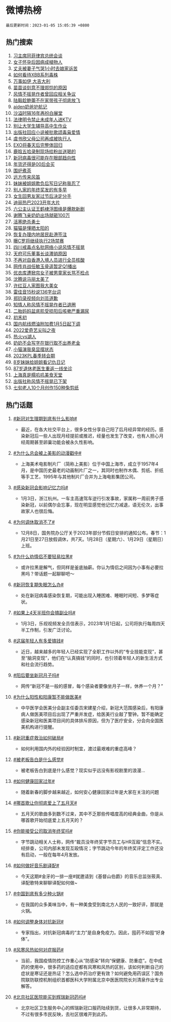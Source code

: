 # 微博热榜

`最后更新时间：2023-01-05 15:05:39 +0800`

## 热门搜索

1. [习主席同菲律宾总统会谈](https://m.weibo.cn/search?containerid=100103type%3D1%26t%3D10%26q%3D%23%E4%B9%A0%E4%B8%BB%E5%B8%AD%E5%90%8C%E8%8F%B2%E5%BE%8B%E5%AE%BE%E6%80%BB%E7%BB%9F%E4%BC%9A%E8%B0%88%23&stream_entry_id=51&isnewpage=1&extparam=seat%3D1%26dgr%3D0%26c_type%3D51%26filter_type%3Drealtimehot%26pos%3D0%26cate%3D10103%26display_time%3D1672902338%26pre_seqid%3D167290233886208572257&luicode=10000011&lfid=106003type%253D25%2526t%253D3%2526disable_hot%253D1%2526filter_type%253Drealtimehot)
1. [女子怀孕后因病成植物人](https://m.weibo.cn/search?containerid=100103type%3D1%26t%3D10%26q%3D%23%E5%A5%B3%E5%AD%90%E6%80%80%E5%AD%95%E5%90%8E%E5%9B%A0%E7%97%85%E6%88%90%E6%A4%8D%E7%89%A9%E4%BA%BA%23&stream_entry_id=31&isnewpage=1&extparam=seat%3D1%26q%3D%2523%25E5%25A5%25B3%25E5%25AD%2590%25E6%2580%2580%25E5%25AD%2595%25E5%2590%258E%25E5%259B%25A0%25E7%2597%2585%25E6%2588%2590%25E6%25A4%258D%25E7%2589%25A9%25E4%25BA%25BA%2523%26lcate%3D5001%26stream_entry_id%3D31%26filter_type%3Drealtimehot%26pos%3D0%26realpos%3D1%26flag%3D2%26dgr%3D0%26c_type%3D31%26band_rank%3D1%26cate%3D5001%26display_time%3D1672902338%26pre_seqid%3D167290233886208572257&luicode=10000011&lfid=106003type%253D25%2526t%253D3%2526disable_hot%253D1%2526filter_type%253Drealtimehot)
1. [丈夫被妻子气哭1小时去娘家诉苦](https://m.weibo.cn/search?containerid=100103type%3D1%26t%3D10%26q%3D%23%E4%B8%88%E5%A4%AB%E8%A2%AB%E5%A6%BB%E5%AD%90%E6%B0%94%E5%93%AD1%E5%B0%8F%E6%97%B6%E5%8E%BB%E5%A8%98%E5%AE%B6%E8%AF%89%E8%8B%A6%23&stream_entry_id=31&isnewpage=1&extparam=seat%3D1%26q%3D%2523%25E4%25B8%2588%25E5%25A4%25AB%25E8%25A2%25AB%25E5%25A6%25BB%25E5%25AD%2590%25E6%25B0%2594%25E5%2593%25AD1%25E5%25B0%258F%25E6%2597%25B6%25E5%258E%25BB%25E5%25A8%2598%25E5%25AE%25B6%25E8%25AF%2589%25E8%258B%25A6%2523%26lcate%3D5001%26stream_entry_id%3D31%26filter_type%3Drealtimehot%26pos%3D1%26realpos%3D2%26flag%3D1%26dgr%3D0%26c_type%3D31%26band_rank%3D2%26cate%3D5001%26display_time%3D1672902338%26pre_seqid%3D167290233886208572257&luicode=10000011&lfid=106003type%253D25%2526t%253D3%2526disable_hot%253D1%2526filter_type%253Drealtimehot)
1. [如何看待XBB系列毒株](https://m.weibo.cn/search?containerid=100103type%3D1%26t%3D10%26q%3D%23%E5%A6%82%E4%BD%95%E7%9C%8B%E5%BE%85XBB%E7%B3%BB%E5%88%97%E6%AF%92%E6%A0%AA%23&stream_entry_id=31&isnewpage=1&extparam=seat%3D1%26q%3D%2523%25E5%25A6%2582%25E4%25BD%2595%25E7%259C%258B%25E5%25BE%2585XBB%25E7%25B3%25BB%25E5%2588%2597%25E6%25AF%2592%25E6%25A0%25AA%2523%26lcate%3D5001%26stream_entry_id%3D31%26filter_type%3Drealtimehot%26pos%3D2%26realpos%3D3%26flag%3D0%26dgr%3D0%26c_type%3D31%26band_rank%3D3%26cate%3D5001%26display_time%3D1672902338%26pre_seqid%3D167290233886208572257&luicode=10000011&lfid=106003type%253D25%2526t%253D3%2526disable_hot%253D1%2526filter_type%253Drealtimehot)
1. [万事如伊 大吉大利](https://m.weibo.cn/search?containerid=100103type%3D1%26t%3D10%26q%3D%23%E4%B8%87%E4%BA%8B%E5%A6%82%E4%BC%8A+%E5%A4%A7%E5%90%89%E5%A4%A7%E5%88%A9%23&stream_entry_id=31&isnewpage=1&extparam=seat%3D1%26q%3D%2523%25E4%25B8%2587%25E4%25BA%258B%25E5%25A6%2582%25E4%25BC%258A%2520%25E5%25A4%25A7%25E5%2590%2589%25E5%25A4%25A7%25E5%2588%25A9%2523%26lcate%3D5001%26stream_entry_id%3D31%26filter_type%3Drealtimehot%26pos%3D3%26adid%3D177309%26topic_ad%3D1%26dgr%3D0%26c_type%3D31%26band_rank%3D4%26cate%3D5001%26display_time%3D1672902338%26pre_seqid%3D167290233886208572257&luicode=10000011&lfid=106003type%253D25%2526t%253D3%2526disable_hot%253D1%2526filter_type%253Drealtimehot)
1. [苗苗谈刻意不理郑恺的原因](https://m.weibo.cn/search?containerid=100103type%3D1%26t%3D10%26q%3D%23%E8%8B%97%E8%8B%97%E8%B0%88%E5%88%BB%E6%84%8F%E4%B8%8D%E7%90%86%E9%83%91%E6%81%BA%E7%9A%84%E5%8E%9F%E5%9B%A0%23&stream_entry_id=31&isnewpage=1&extparam=seat%3D1%26q%3D%2523%25E8%258B%2597%25E8%258B%2597%25E8%25B0%2588%25E5%2588%25BB%25E6%2584%258F%25E4%25B8%258D%25E7%2590%2586%25E9%2583%2591%25E6%2581%25BA%25E7%259A%2584%25E5%258E%259F%25E5%259B%25A0%2523%26lcate%3D5001%26stream_entry_id%3D31%26filter_type%3Drealtimehot%26pos%3D4%26realpos%3D4%26flag%3D1%26dgr%3D0%26c_type%3D31%26band_rank%3D4%26cate%3D5001%26display_time%3D1672902338%26pre_seqid%3D167290233886208572257&luicode=10000011&lfid=106003type%253D25%2526t%253D3%2526disable_hot%253D1%2526filter_type%253Drealtimehot)
1. [风情不摇晃作者曾回应相关争议](https://m.weibo.cn/search?containerid=100103type%3D1%26t%3D10%26q%3D%23%E9%A3%8E%E6%83%85%E4%B8%8D%E6%91%87%E6%99%83%E4%BD%9C%E8%80%85%E6%9B%BE%E5%9B%9E%E5%BA%94%E7%9B%B8%E5%85%B3%E4%BA%89%E8%AE%AE%23&stream_entry_id=31&isnewpage=1&extparam=seat%3D1%26q%3D%2523%25E9%25A3%258E%25E6%2583%2585%25E4%25B8%258D%25E6%2591%2587%25E6%2599%2583%25E4%25BD%259C%25E8%2580%2585%25E6%259B%25BE%25E5%259B%259E%25E5%25BA%2594%25E7%259B%25B8%25E5%2585%25B3%25E4%25BA%2589%25E8%25AE%25AE%2523%26lcate%3D5001%26stream_entry_id%3D31%26filter_type%3Drealtimehot%26pos%3D5%26realpos%3D5%26flag%3D1%26dgr%3D0%26c_type%3D31%26band_rank%3D5%26cate%3D5001%26display_time%3D1672902338%26pre_seqid%3D167290233886208572257&luicode=10000011&lfid=106003type%253D25%2526t%253D3%2526disable_hot%253D1%2526filter_type%253Drealtimehot)
1. [陆毅趁鲍蕾不在家带孩子彻底放飞](https://m.weibo.cn/search?containerid=100103type%3D1%26t%3D10%26q%3D%23%E9%99%86%E6%AF%85%E8%B6%81%E9%B2%8D%E8%95%BE%E4%B8%8D%E5%9C%A8%E5%AE%B6%E5%B8%A6%E5%AD%A9%E5%AD%90%E5%BD%BB%E5%BA%95%E6%94%BE%E9%A3%9E%23&stream_entry_id=31&isnewpage=1&extparam=seat%3D1%26q%3D%2523%25E9%2599%2586%25E6%25AF%2585%25E8%25B6%2581%25E9%25B2%258D%25E8%2595%25BE%25E4%25B8%258D%25E5%259C%25A8%25E5%25AE%25B6%25E5%25B8%25A6%25E5%25AD%25A9%25E5%25AD%2590%25E5%25BD%25BB%25E5%25BA%2595%25E6%2594%25BE%25E9%25A3%259E%2523%26lcate%3D5001%26stream_entry_id%3D31%26filter_type%3Drealtimehot%26pos%3D6%26realpos%3D6%26flag%3D1%26dgr%3D0%26c_type%3D31%26band_rank%3D6%26cate%3D5001%26display_time%3D1672902338%26pre_seqid%3D167290233886208572257&luicode=10000011&lfid=106003type%253D25%2526t%253D3%2526disable_hot%253D1%2526filter_type%253Drealtimehot)
1. [aiden奶爸护航记](https://m.weibo.cn/search?containerid=100103type%3D1%26t%3D10%26q%3D%23aiden%E5%A5%B6%E7%88%B8%E6%8A%A4%E8%88%AA%E8%AE%B0%23&stream_entry_id=31&isnewpage=1&extparam=seat%3D1%26q%3D%2523aiden%25E5%25A5%25B6%25E7%2588%25B8%25E6%258A%25A4%25E8%2588%25AA%25E8%25AE%25B0%2523%26lcate%3D5001%26stream_entry_id%3D31%26filter_type%3Drealtimehot%26pos%3D7%26adid%3D177280%26dgr%3D0%26c_type%3D31%26band_rank%3D7%26cate%3D5001%26display_time%3D1672902338%26pre_seqid%3D167290233886208572257&luicode=10000011&lfid=106003type%253D25%2526t%253D3%2526disable_hot%253D1%2526filter_type%253Drealtimehot)
1. [沙溢时隔16年再扮白展堂](https://m.weibo.cn/search?containerid=100103type%3D1%26t%3D10%26q%3D%23%E6%B2%99%E6%BA%A2%E6%97%B6%E9%9A%9416%E5%B9%B4%E5%86%8D%E6%89%AE%E7%99%BD%E5%B1%95%E5%A0%82%23&stream_entry_id=31&isnewpage=1&extparam=seat%3D1%26q%3D%2523%25E6%25B2%2599%25E6%25BA%25A2%25E6%2597%25B6%25E9%259A%259416%25E5%25B9%25B4%25E5%2586%258D%25E6%2589%25AE%25E7%2599%25BD%25E5%25B1%2595%25E5%25A0%2582%2523%26lcate%3D5001%26stream_entry_id%3D31%26filter_type%3Drealtimehot%26pos%3D8%26realpos%3D7%26flag%3D0%26dgr%3D0%26c_type%3D31%26band_rank%3D7%26cate%3D5001%26display_time%3D1672902338%26pre_seqid%3D167290233886208572257&luicode=10000011&lfid=106003type%253D25%2526t%253D3%2526disable_hot%253D1%2526filter_type%253Drealtimehot)
1. [法律明令禁止未成年人进KTV](https://m.weibo.cn/search?containerid=100103type%3D1%26t%3D10%26q%3D%23%E6%B3%95%E5%BE%8B%E6%98%8E%E4%BB%A4%E7%A6%81%E6%AD%A2%E6%9C%AA%E6%88%90%E5%B9%B4%E4%BA%BA%E8%BF%9BKTV%23&stream_entry_id=31&isnewpage=1&extparam=seat%3D1%26q%3D%2523%25E6%25B3%2595%25E5%25BE%258B%25E6%2598%258E%25E4%25BB%25A4%25E7%25A6%2581%25E6%25AD%25A2%25E6%259C%25AA%25E6%2588%2590%25E5%25B9%25B4%25E4%25BA%25BA%25E8%25BF%259BKTV%2523%26lcate%3D5001%26stream_entry_id%3D31%26filter_type%3Drealtimehot%26pos%3D9%26realpos%3D8%26flag%3D0%26dgr%3D0%26c_type%3D31%26band_rank%3D8%26cate%3D5001%26display_time%3D1672902338%26pre_seqid%3D167290233886208572257&luicode=10000011&lfid=106003type%253D25%2526t%253D3%2526disable_hot%253D1%2526filter_type%253Drealtimehot)
1. [别让大学生辅导高中生作业](https://m.weibo.cn/search?containerid=100103type%3D1%26t%3D10%26q%3D%23%E5%88%AB%E8%AE%A9%E5%A4%A7%E5%AD%A6%E7%94%9F%E8%BE%85%E5%AF%BC%E9%AB%98%E4%B8%AD%E7%94%9F%E4%BD%9C%E4%B8%9A%23&stream_entry_id=31&isnewpage=1&extparam=seat%3D1%26q%3D%2523%25E5%2588%25AB%25E8%25AE%25A9%25E5%25A4%25A7%25E5%25AD%25A6%25E7%2594%259F%25E8%25BE%2585%25E5%25AF%25BC%25E9%25AB%2598%25E4%25B8%25AD%25E7%2594%259F%25E4%25BD%259C%25E4%25B8%259A%2523%26lcate%3D5001%26stream_entry_id%3D31%26filter_type%3Drealtimehot%26pos%3D10%26realpos%3D9%26flag%3D0%26dgr%3D0%26c_type%3D31%26band_rank%3D9%26cate%3D5001%26display_time%3D1672902338%26pre_seqid%3D167290233886208572257&luicode=10000011&lfid=106003type%253D25%2526t%253D3%2526disable_hot%253D1%2526filter_type%253Drealtimehot)
1. [出版社回应小说被批歌颂毒枭爱情](https://m.weibo.cn/search?containerid=100103type%3D1%26t%3D10%26q%3D%23%E5%87%BA%E7%89%88%E7%A4%BE%E5%9B%9E%E5%BA%94%E5%B0%8F%E8%AF%B4%E8%A2%AB%E6%89%B9%E6%AD%8C%E9%A2%82%E6%AF%92%E6%9E%AD%E7%88%B1%E6%83%85%23&stream_entry_id=31&isnewpage=1&extparam=seat%3D1%26q%3D%2523%25E5%2587%25BA%25E7%2589%2588%25E7%25A4%25BE%25E5%259B%259E%25E5%25BA%2594%25E5%25B0%258F%25E8%25AF%25B4%25E8%25A2%25AB%25E6%2589%25B9%25E6%25AD%258C%25E9%25A2%2582%25E6%25AF%2592%25E6%259E%25AD%25E7%2588%25B1%25E6%2583%2585%2523%26lcate%3D5001%26stream_entry_id%3D31%26filter_type%3Drealtimehot%26pos%3D11%26realpos%3D10%26flag%3D0%26dgr%3D0%26c_type%3D31%26band_rank%3D10%26cate%3D5001%26display_time%3D1672902338%26pre_seqid%3D167290233886208572257&luicode=10000011&lfid=106003type%253D25%2526t%253D3%2526disable_hot%253D1%2526filter_type%253Drealtimehot)
1. [虞书欣父母公司再成被执行人](https://m.weibo.cn/search?containerid=100103type%3D1%26t%3D10%26q%3D%23%E8%99%9E%E4%B9%A6%E6%AC%A3%E7%88%B6%E6%AF%8D%E5%85%AC%E5%8F%B8%E5%86%8D%E6%88%90%E8%A2%AB%E6%89%A7%E8%A1%8C%E4%BA%BA%23&stream_entry_id=31&isnewpage=1&extparam=seat%3D1%26q%3D%2523%25E8%2599%259E%25E4%25B9%25A6%25E6%25AC%25A3%25E7%2588%25B6%25E6%25AF%258D%25E5%2585%25AC%25E5%258F%25B8%25E5%2586%258D%25E6%2588%2590%25E8%25A2%25AB%25E6%2589%25A7%25E8%25A1%258C%25E4%25BA%25BA%2523%26lcate%3D5001%26stream_entry_id%3D31%26filter_type%3Drealtimehot%26pos%3D12%26realpos%3D11%26flag%3D2%26dgr%3D0%26c_type%3D31%26band_rank%3D11%26cate%3D5001%26display_time%3D1672902338%26pre_seqid%3D167290233886208572257&luicode=10000011&lfid=106003type%253D25%2526t%253D3%2526disable_hot%253D1%2526filter_type%253Drealtimehot)
1. [EXO将春天后完整体回归](https://m.weibo.cn/search?containerid=100103type%3D1%26t%3D10%26q%3D%23EXO%E5%B0%86%E6%98%A5%E5%A4%A9%E5%90%8E%E5%AE%8C%E6%95%B4%E4%BD%93%E5%9B%9E%E5%BD%92%23&stream_entry_id=31&isnewpage=1&extparam=seat%3D1%26q%3D%2523EXO%25E5%25B0%2586%25E6%2598%25A5%25E5%25A4%25A9%25E5%2590%258E%25E5%25AE%258C%25E6%2595%25B4%25E4%25BD%2593%25E5%259B%259E%25E5%25BD%2592%2523%26lcate%3D5001%26stream_entry_id%3D31%26filter_type%3Drealtimehot%26pos%3D13%26realpos%3D12%26flag%3D1%26dgr%3D0%26c_type%3D31%26band_rank%3D12%26cate%3D5001%26display_time%3D1672902338%26pre_seqid%3D167290233886208572257&luicode=10000011&lfid=106003type%253D25%2526t%253D3%2526disable_hot%253D1%2526filter_type%253Drealtimehot)
1. [鹿晗五哈录制现场给粉丝送喝的](https://m.weibo.cn/search?containerid=100103type%3D1%26t%3D10%26q%3D%23%E9%B9%BF%E6%99%97%E4%BA%94%E5%93%88%E5%BD%95%E5%88%B6%E7%8E%B0%E5%9C%BA%E7%BB%99%E7%B2%89%E4%B8%9D%E9%80%81%E5%96%9D%E7%9A%84%23&stream_entry_id=31&isnewpage=1&extparam=seat%3D1%26q%3D%2523%25E9%25B9%25BF%25E6%2599%2597%25E4%25BA%2594%25E5%2593%2588%25E5%25BD%2595%25E5%2588%25B6%25E7%258E%25B0%25E5%259C%25BA%25E7%25BB%2599%25E7%25B2%2589%25E4%25B8%259D%25E9%2580%2581%25E5%2596%259D%25E7%259A%2584%2523%26lcate%3D5001%26stream_entry_id%3D31%26filter_type%3Drealtimehot%26pos%3D14%26realpos%3D13%26flag%3D1%26dgr%3D0%26c_type%3D31%26band_rank%3D13%26cate%3D5001%26display_time%3D1672902338%26pre_seqid%3D167290233886208572257&luicode=10000011&lfid=106003type%253D25%2526t%253D3%2526disable_hot%253D1%2526filter_type%253Drealtimehot)
1. [新冠病毒很可能存在眼部趋向性](https://m.weibo.cn/search?containerid=100103type%3D1%26t%3D10%26q%3D%23%E6%96%B0%E5%86%A0%E7%97%85%E6%AF%92%E5%BE%88%E5%8F%AF%E8%83%BD%E5%AD%98%E5%9C%A8%E7%9C%BC%E9%83%A8%E8%B6%8B%E5%90%91%E6%80%A7%23&stream_entry_id=31&isnewpage=1&extparam=seat%3D1%26q%3D%2523%25E6%2596%25B0%25E5%2586%25A0%25E7%2597%2585%25E6%25AF%2592%25E5%25BE%2588%25E5%258F%25AF%25E8%2583%25BD%25E5%25AD%2598%25E5%259C%25A8%25E7%259C%25BC%25E9%2583%25A8%25E8%25B6%258B%25E5%2590%2591%25E6%2580%25A7%2523%26lcate%3D5001%26stream_entry_id%3D31%26filter_type%3Drealtimehot%26pos%3D15%26realpos%3D14%26flag%3D2%26dgr%3D0%26c_type%3D31%26band_rank%3D14%26cate%3D5001%26display_time%3D1672902338%26pre_seqid%3D167290233886208572257&luicode=10000011&lfid=106003type%253D25%2526t%253D3%2526disable_hot%253D1%2526filter_type%253Drealtimehot)
1. [年货还得是00后会买](https://m.weibo.cn/search?containerid=100103type%3D1%26t%3D10%26q%3D%23%E5%B9%B4%E8%B4%A7%E8%BF%98%E5%BE%97%E6%98%AF00%E5%90%8E%E4%BC%9A%E4%B9%B0%23&stream_entry_id=31&isnewpage=1&extparam=seat%3D1%26q%3D%2523%25E5%25B9%25B4%25E8%25B4%25A7%25E8%25BF%2598%25E5%25BE%2597%25E6%2598%25AF00%25E5%2590%258E%25E4%25BC%259A%25E4%25B9%25B0%2523%26lcate%3D5001%26stream_entry_id%3D31%26filter_type%3Drealtimehot%26pos%3D16%26realpos%3D15%26flag%3D1%26dgr%3D0%26c_type%3D31%26band_rank%3D15%26cate%3D5001%26display_time%3D1672902338%26pre_seqid%3D167290233886208572257&luicode=10000011&lfid=106003type%253D25%2526t%253D3%2526disable_hot%253D1%2526filter_type%253Drealtimehot)
1. [围炉煮茶](https://m.weibo.cn/search?containerid=100103type%3D1%26t%3D10%26q%3D%E5%9B%B4%E7%82%89%E7%85%AE%E8%8C%B6&stream_entry_id=31&isnewpage=1&extparam=seat%3D1%26q%3D%25E5%259B%25B4%25E7%2582%2589%25E7%2585%25AE%25E8%258C%25B6%26lcate%3D5001%26stream_entry_id%3D31%26filter_type%3Drealtimehot%26pos%3D17%26realpos%3D16%26flag%3D0%26dgr%3D0%26c_type%3D31%26band_rank%3D16%26cate%3D5001%26display_time%3D1672902338%26pre_seqid%3D167290233886208572257&luicode=10000011&lfid=106003type%253D25%2526t%253D3%2526disable_hot%253D1%2526filter_type%253Drealtimehot)
1. [远方传来风笛](https://m.weibo.cn/search?containerid=100103type%3D1%26t%3D10%26q%3D%E8%BF%9C%E6%96%B9%E4%BC%A0%E6%9D%A5%E9%A3%8E%E7%AC%9B&stream_entry_id=31&isnewpage=1&extparam=seat%3D1%26q%3D%25E8%25BF%259C%25E6%2596%25B9%25E4%25BC%25A0%25E6%259D%25A5%25E9%25A3%258E%25E7%25AC%259B%26lcate%3D5001%26stream_entry_id%3D31%26filter_type%3Drealtimehot%26pos%3D18%26realpos%3D17%26flag%3D0%26dgr%3D0%26c_type%3D31%26band_rank%3D17%26cate%3D5001%26display_time%3D1672902338%26pre_seqid%3D167290233886208572257&luicode=10000011&lfid=106003type%253D25%2526t%253D3%2526disable_hot%253D1%2526filter_type%253Drealtimehot)
1. [妹妹被姐姐欺负后写日记称我忍了](https://m.weibo.cn/search?containerid=100103type%3D1%26t%3D10%26q%3D%23%E5%A6%B9%E5%A6%B9%E8%A2%AB%E5%A7%90%E5%A7%90%E6%AC%BA%E8%B4%9F%E5%90%8E%E5%86%99%E6%97%A5%E8%AE%B0%E7%A7%B0%E6%88%91%E5%BF%8D%E4%BA%86%23&stream_entry_id=31&isnewpage=1&extparam=seat%3D1%26q%3D%2523%25E5%25A6%25B9%25E5%25A6%25B9%25E8%25A2%25AB%25E5%25A7%2590%25E5%25A7%2590%25E6%25AC%25BA%25E8%25B4%259F%25E5%2590%258E%25E5%2586%2599%25E6%2597%25A5%25E8%25AE%25B0%25E7%25A7%25B0%25E6%2588%2591%25E5%25BF%258D%25E4%25BA%2586%2523%26lcate%3D5001%26stream_entry_id%3D31%26filter_type%3Drealtimehot%26pos%3D19%26realpos%3D18%26flag%3D1%26dgr%3D0%26c_type%3D31%26band_rank%3D18%26cate%3D5001%26display_time%3D1672902338%26pre_seqid%3D167290233886208572257&luicode=10000011&lfid=106003type%253D25%2526t%253D3%2526disable_hot%253D1%2526filter_type%253Drealtimehot)
1. [别人家的年终奖发的有多早](https://m.weibo.cn/search?containerid=100103type%3D1%26t%3D10%26q%3D%23%E5%88%AB%E4%BA%BA%E5%AE%B6%E7%9A%84%E5%B9%B4%E7%BB%88%E5%A5%96%E5%8F%91%E7%9A%84%E6%9C%89%E5%A4%9A%E6%97%A9%23&stream_entry_id=31&isnewpage=1&extparam=seat%3D1%26q%3D%2523%25E5%2588%25AB%25E4%25BA%25BA%25E5%25AE%25B6%25E7%259A%2584%25E5%25B9%25B4%25E7%25BB%2588%25E5%25A5%2596%25E5%258F%2591%25E7%259A%2584%25E6%259C%2589%25E5%25A4%259A%25E6%2597%25A9%2523%26lcate%3D5001%26stream_entry_id%3D31%26filter_type%3Drealtimehot%26pos%3D20%26realpos%3D19%26flag%3D1%26dgr%3D0%26c_type%3D31%26band_rank%3D19%26cate%3D5001%26display_time%3D1672902338%26pre_seqid%3D167290233886208572257&luicode=10000011&lfid=106003type%253D25%2526t%253D3%2526disable_hot%253D1%2526filter_type%253Drealtimehot)
1. [女生回男友家过节后决定分手](https://m.weibo.cn/search?containerid=100103type%3D1%26t%3D10%26q%3D%23%E5%A5%B3%E7%94%9F%E5%9B%9E%E7%94%B7%E5%8F%8B%E5%AE%B6%E8%BF%87%E8%8A%82%E5%90%8E%E5%86%B3%E5%AE%9A%E5%88%86%E6%89%8B%23&stream_entry_id=31&isnewpage=1&extparam=seat%3D1%26q%3D%2523%25E5%25A5%25B3%25E7%2594%259F%25E5%259B%259E%25E7%2594%25B7%25E5%258F%258B%25E5%25AE%25B6%25E8%25BF%2587%25E8%258A%2582%25E5%2590%258E%25E5%2586%25B3%25E5%25AE%259A%25E5%2588%2586%25E6%2589%258B%2523%26lcate%3D5001%26stream_entry_id%3D31%26filter_type%3Drealtimehot%26pos%3D21%26realpos%3D20%26flag%3D0%26dgr%3D0%26c_type%3D31%26band_rank%3D20%26cate%3D5001%26display_time%3D1672902338%26pre_seqid%3D167290233886208572257&luicode=10000011&lfid=106003type%253D25%2526t%253D3%2526disable_hot%253D1%2526filter_type%253Drealtimehot)
1. [迪丽热巴2023开年大片](https://m.weibo.cn/search?containerid=100103type%3D1%26t%3D10%26q%3D%23%E8%BF%AA%E4%B8%BD%E7%83%AD%E5%B7%B42023%E5%BC%80%E5%B9%B4%E5%A4%A7%E7%89%87%23&stream_entry_id=31&isnewpage=1&extparam=seat%3D1%26q%3D%2523%25E8%25BF%25AA%25E4%25B8%25BD%25E7%2583%25AD%25E5%25B7%25B42023%25E5%25BC%2580%25E5%25B9%25B4%25E5%25A4%25A7%25E7%2589%2587%2523%26lcate%3D5001%26stream_entry_id%3D31%26filter_type%3Drealtimehot%26pos%3D22%26realpos%3D21%26flag%3D1%26dgr%3D0%26c_type%3D31%26band_rank%3D21%26cate%3D5001%26display_time%3D1672902338%26pre_seqid%3D167290233886208572257&luicode=10000011&lfid=106003type%253D25%2526t%253D3%2526disable_hot%253D1%2526filter_type%253Drealtimehot)
1. [六公主认证王鹤棣浮图缘是爆款新剧](https://m.weibo.cn/search?containerid=100103type%3D1%26t%3D10%26q%3D%23%E5%85%AD%E5%85%AC%E4%B8%BB%E8%AE%A4%E8%AF%81%E7%8E%8B%E9%B9%A4%E6%A3%A3%E6%B5%AE%E5%9B%BE%E7%BC%98%E6%98%AF%E7%88%86%E6%AC%BE%E6%96%B0%E5%89%A7%23&stream_entry_id=31&isnewpage=1&extparam=seat%3D1%26q%3D%2523%25E5%2585%25AD%25E5%2585%25AC%25E4%25B8%25BB%25E8%25AE%25A4%25E8%25AF%2581%25E7%258E%258B%25E9%25B9%25A4%25E6%25A3%25A3%25E6%25B5%25AE%25E5%259B%25BE%25E7%25BC%2598%25E6%2598%25AF%25E7%2588%2586%25E6%25AC%25BE%25E6%2596%25B0%25E5%2589%25A7%2523%26lcate%3D5001%26stream_entry_id%3D31%26filter_type%3Drealtimehot%26pos%3D23%26realpos%3D22%26flag%3D0%26dgr%3D0%26c_type%3D31%26band_rank%3D22%26cate%3D5001%26display_time%3D1672902338%26pre_seqid%3D167290233886208572257&luicode=10000011&lfid=106003type%253D25%2526t%253D3%2526disable_hot%253D1%2526filter_type%253Drealtimehot)
1. [谢腾飞亲奶奶出场就砸100万](https://m.weibo.cn/search?containerid=100103type%3D1%26t%3D10%26q%3D%23%E8%B0%A2%E8%85%BE%E9%A3%9E%E4%BA%B2%E5%A5%B6%E5%A5%B6%E5%87%BA%E5%9C%BA%E5%B0%B1%E7%A0%B8100%E4%B8%87%23&stream_entry_id=31&isnewpage=1&extparam=seat%3D1%26q%3D%2523%25E8%25B0%25A2%25E8%2585%25BE%25E9%25A3%259E%25E4%25BA%25B2%25E5%25A5%25B6%25E5%25A5%25B6%25E5%2587%25BA%25E5%259C%25BA%25E5%25B0%25B1%25E7%25A0%25B8100%25E4%25B8%2587%2523%26lcate%3D5001%26stream_entry_id%3D31%26filter_type%3Drealtimehot%26pos%3D24%26realpos%3D23%26flag%3D0%26dgr%3D0%26c_type%3D31%26band_rank%3D23%26cate%3D5001%26display_time%3D1672902338%26pre_seqid%3D167290233886208572257&luicode=10000011&lfid=106003type%253D25%2526t%253D3%2526disable_hot%253D1%2526filter_type%253Drealtimehot)
1. [活塞绝杀勇士](https://m.weibo.cn/search?containerid=100103type%3D1%26t%3D10%26q%3D%23%E6%B4%BB%E5%A1%9E%E7%BB%9D%E6%9D%80%E5%8B%87%E5%A3%AB%23&stream_entry_id=31&isnewpage=1&extparam=seat%3D1%26q%3D%2523%25E6%25B4%25BB%25E5%25A1%259E%25E7%25BB%259D%25E6%259D%2580%25E5%258B%2587%25E5%25A3%25AB%2523%26lcate%3D5001%26stream_entry_id%3D31%26filter_type%3Drealtimehot%26pos%3D25%26realpos%3D24%26flag%3D1%26dgr%3D0%26c_type%3D31%26band_rank%3D24%26cate%3D5001%26display_time%3D1672902338%26pre_seqid%3D167290233886208572257&luicode=10000011&lfid=106003type%253D25%2526t%253D3%2526disable_hot%253D1%2526filter_type%253Drealtimehot)
1. [猫猫是懂晒太阳的](https://m.weibo.cn/search?containerid=100103type%3D1%26t%3D10%26q%3D%23%E7%8C%AB%E7%8C%AB%E6%98%AF%E6%87%82%E6%99%92%E5%A4%AA%E9%98%B3%E7%9A%84%23&stream_entry_id=31&isnewpage=1&extparam=seat%3D1%26q%3D%2523%25E7%258C%25AB%25E7%258C%25AB%25E6%2598%25AF%25E6%2587%2582%25E6%2599%2592%25E5%25A4%25AA%25E9%2598%25B3%25E7%259A%2584%2523%26lcate%3D5001%26stream_entry_id%3D31%26filter_type%3Drealtimehot%26pos%3D26%26realpos%3D25%26flag%3D0%26dgr%3D0%26c_type%3D31%26band_rank%3D25%26cate%3D5001%26display_time%3D1672902338%26pre_seqid%3D167290233886208572257&luicode=10000011&lfid=106003type%253D25%2526t%253D3%2526disable_hot%253D1%2526filter_type%253Drealtimehot)
1. [恢复办理内地居民赴港签注](https://m.weibo.cn/search?containerid=100103type%3D1%26t%3D10%26q%3D%23%E6%81%A2%E5%A4%8D%E5%8A%9E%E7%90%86%E5%86%85%E5%9C%B0%E5%B1%85%E6%B0%91%E8%B5%B4%E6%B8%AF%E7%AD%BE%E6%B3%A8%23&stream_entry_id=31&isnewpage=1&extparam=seat%3D1%26q%3D%2523%25E6%2581%25A2%25E5%25A4%258D%25E5%258A%259E%25E7%2590%2586%25E5%2586%2585%25E5%259C%25B0%25E5%25B1%2585%25E6%25B0%2591%25E8%25B5%25B4%25E6%25B8%25AF%25E7%25AD%25BE%25E6%25B3%25A8%2523%26lcate%3D5001%26stream_entry_id%3D31%26filter_type%3Drealtimehot%26pos%3D27%26realpos%3D26%26flag%3D1%26dgr%3D0%26c_type%3D31%26band_rank%3D26%26cate%3D5001%26display_time%3D1672902338%26pre_seqid%3D167290233886208572257&luicode=10000011&lfid=106003type%253D25%2526t%253D3%2526disable_hot%253D1%2526filter_type%253Drealtimehot)
1. [曝C罗将继续执行2场禁赛](https://m.weibo.cn/search?containerid=100103type%3D1%26t%3D10%26q%3D%23%E6%9B%9DC%E7%BD%97%E5%B0%86%E7%BB%A7%E7%BB%AD%E6%89%A7%E8%A1%8C2%E5%9C%BA%E7%A6%81%E8%B5%9B%23&stream_entry_id=31&isnewpage=1&extparam=seat%3D1%26q%3D%2523%25E6%259B%259DC%25E7%25BD%2597%25E5%25B0%2586%25E7%25BB%25A7%25E7%25BB%25AD%25E6%2589%25A7%25E8%25A1%258C2%25E5%259C%25BA%25E7%25A6%2581%25E8%25B5%259B%2523%26lcate%3D5001%26stream_entry_id%3D31%26filter_type%3Drealtimehot%26pos%3D28%26realpos%3D27%26flag%3D0%26dgr%3D0%26c_type%3D31%26band_rank%3D27%26cate%3D5001%26display_time%3D1672902338%26pre_seqid%3D167290233886208572257&luicode=10000011&lfid=106003type%253D25%2526t%253D3%2526disable_hot%253D1%2526filter_type%253Drealtimehot)
1. [四川戒毒点名批网络小说风情不摇晃](https://m.weibo.cn/search?containerid=100103type%3D1%26t%3D10%26q%3D%23%E5%9B%9B%E5%B7%9D%E6%88%92%E6%AF%92%E7%82%B9%E5%90%8D%E6%89%B9%E7%BD%91%E7%BB%9C%E5%B0%8F%E8%AF%B4%E9%A3%8E%E6%83%85%E4%B8%8D%E6%91%87%E6%99%83%23&stream_entry_id=31&isnewpage=1&extparam=seat%3D1%26q%3D%2523%25E5%259B%259B%25E5%25B7%259D%25E6%2588%2592%25E6%25AF%2592%25E7%2582%25B9%25E5%2590%258D%25E6%2589%25B9%25E7%25BD%2591%25E7%25BB%259C%25E5%25B0%258F%25E8%25AF%25B4%25E9%25A3%258E%25E6%2583%2585%25E4%25B8%258D%25E6%2591%2587%25E6%2599%2583%2523%26lcate%3D5001%26stream_entry_id%3D31%26filter_type%3Drealtimehot%26pos%3D29%26realpos%3D28%26flag%3D0%26dgr%3D0%26c_type%3D31%26band_rank%3D28%26cate%3D5001%26display_time%3D1672902338%26pre_seqid%3D167290233886208572257&luicode=10000011&lfid=106003type%253D25%2526t%253D3%2526disable_hot%253D1%2526filter_type%253Drealtimehot)
1. [天府可乐董事长谈滞销原因](https://m.weibo.cn/search?containerid=100103type%3D1%26t%3D10%26q%3D%23%E5%A4%A9%E5%BA%9C%E5%8F%AF%E4%B9%90%E8%91%A3%E4%BA%8B%E9%95%BF%E8%B0%88%E6%BB%9E%E9%94%80%E5%8E%9F%E5%9B%A0%23&stream_entry_id=31&isnewpage=1&extparam=seat%3D1%26q%3D%2523%25E5%25A4%25A9%25E5%25BA%259C%25E5%258F%25AF%25E4%25B9%2590%25E8%2591%25A3%25E4%25BA%258B%25E9%2595%25BF%25E8%25B0%2588%25E6%25BB%259E%25E9%2594%2580%25E5%258E%259F%25E5%259B%25A0%2523%26lcate%3D5001%26stream_entry_id%3D31%26filter_type%3Drealtimehot%26pos%3D30%26realpos%3D29%26flag%3D0%26dgr%3D0%26c_type%3D31%26band_rank%3D29%26cate%3D5001%26display_time%3D1672902338%26pre_seqid%3D167290233886208572257&luicode=10000011&lfid=106003type%253D25%2526t%253D3%2526disable_hot%253D1%2526filter_type%253Drealtimehot)
1. [不再对自香港入境人员进行全员核酸](https://m.weibo.cn/search?containerid=100103type%3D1%26t%3D10%26q%3D%23%E4%B8%8D%E5%86%8D%E5%AF%B9%E8%87%AA%E9%A6%99%E6%B8%AF%E5%85%A5%E5%A2%83%E4%BA%BA%E5%91%98%E8%BF%9B%E8%A1%8C%E5%85%A8%E5%91%98%E6%A0%B8%E9%85%B8%23&stream_entry_id=31&isnewpage=1&extparam=seat%3D1%26q%3D%2523%25E4%25B8%258D%25E5%2586%258D%25E5%25AF%25B9%25E8%2587%25AA%25E9%25A6%2599%25E6%25B8%25AF%25E5%2585%25A5%25E5%25A2%2583%25E4%25BA%25BA%25E5%2591%2598%25E8%25BF%259B%25E8%25A1%258C%25E5%2585%25A8%25E5%2591%2598%25E6%25A0%25B8%25E9%2585%25B8%2523%26lcate%3D5001%26stream_entry_id%3D31%26filter_type%3Drealtimehot%26pos%3D31%26realpos%3D30%26flag%3D0%26dgr%3D0%26c_type%3D31%26band_rank%3D30%26cate%3D5001%26display_time%3D1672902338%26pre_seqid%3D167290233886208572257&luicode=10000011&lfid=106003type%253D25%2526t%253D3%2526disable_hot%253D1%2526filter_type%253Drealtimehot)
1. [网传肖战任敏玉骨遥暂定Q1播出](https://m.weibo.cn/search?containerid=100103type%3D1%26t%3D10%26q%3D%23%E7%BD%91%E4%BC%A0%E8%82%96%E6%88%98%E4%BB%BB%E6%95%8F%E7%8E%89%E9%AA%A8%E9%81%A5%E6%9A%82%E5%AE%9AQ1%E6%92%AD%E5%87%BA%23&stream_entry_id=31&isnewpage=1&extparam=seat%3D1%26q%3D%2523%25E7%25BD%2591%25E4%25BC%25A0%25E8%2582%2596%25E6%2588%2598%25E4%25BB%25BB%25E6%2595%258F%25E7%258E%2589%25E9%25AA%25A8%25E9%2581%25A5%25E6%259A%2582%25E5%25AE%259AQ1%25E6%2592%25AD%25E5%2587%25BA%2523%26lcate%3D5001%26stream_entry_id%3D31%26filter_type%3Drealtimehot%26pos%3D32%26realpos%3D31%26flag%3D0%26dgr%3D0%26c_type%3D31%26band_rank%3D31%26cate%3D5001%26display_time%3D1672902338%26pre_seqid%3D167290233886208572257&luicode=10000011&lfid=106003type%253D25%2526t%253D3%2526disable_hot%253D1%2526filter_type%253Drealtimehot)
1. [优衣库遭掀帘女子被男童家长骂不检点](https://m.weibo.cn/search?containerid=100103type%3D1%26t%3D10%26q%3D%23%E4%BC%98%E8%A1%A3%E5%BA%93%E9%81%AD%E6%8E%80%E5%B8%98%E5%A5%B3%E5%AD%90%E8%A2%AB%E7%94%B7%E7%AB%A5%E5%AE%B6%E9%95%BF%E9%AA%82%E4%B8%8D%E6%A3%80%E7%82%B9%23&stream_entry_id=31&isnewpage=1&extparam=seat%3D1%26q%3D%2523%25E4%25BC%2598%25E8%25A1%25A3%25E5%25BA%2593%25E9%2581%25AD%25E6%258E%2580%25E5%25B8%2598%25E5%25A5%25B3%25E5%25AD%2590%25E8%25A2%25AB%25E7%2594%25B7%25E7%25AB%25A5%25E5%25AE%25B6%25E9%2595%25BF%25E9%25AA%2582%25E4%25B8%258D%25E6%25A3%2580%25E7%2582%25B9%2523%26lcate%3D5001%26stream_entry_id%3D31%26filter_type%3Drealtimehot%26pos%3D33%26realpos%3D32%26flag%3D0%26dgr%3D0%26c_type%3D31%26band_rank%3D32%26cate%3D5001%26display_time%3D1672902338%26pre_seqid%3D167290233886208572257&luicode=10000011&lfid=106003type%253D25%2526t%253D3%2526disable_hot%253D1%2526filter_type%253Drealtimehot)
1. [沈腾说马丽太美了](https://m.weibo.cn/search?containerid=100103type%3D1%26t%3D10%26q%3D%23%E6%B2%88%E8%85%BE%E8%AF%B4%E9%A9%AC%E4%B8%BD%E5%A4%AA%E7%BE%8E%E4%BA%86%23&stream_entry_id=31&isnewpage=1&extparam=seat%3D1%26q%3D%2523%25E6%25B2%2588%25E8%2585%25BE%25E8%25AF%25B4%25E9%25A9%25AC%25E4%25B8%25BD%25E5%25A4%25AA%25E7%25BE%258E%25E4%25BA%2586%2523%26lcate%3D5001%26stream_entry_id%3D31%26filter_type%3Drealtimehot%26pos%3D34%26realpos%3D33%26flag%3D0%26dgr%3D0%26c_type%3D31%26band_rank%3D33%26cate%3D5001%26display_time%3D1672902338%26pre_seqid%3D167290233886208572257&luicode=10000011&lfid=106003type%253D25%2526t%253D3%2526disable_hot%253D1%2526filter_type%253Drealtimehot)
1. [许红豆人家图我大美女](https://m.weibo.cn/search?containerid=100103type%3D1%26t%3D10%26q%3D%23%E8%AE%B8%E7%BA%A2%E8%B1%86%E4%BA%BA%E5%AE%B6%E5%9B%BE%E6%88%91%E5%A4%A7%E7%BE%8E%E5%A5%B3%23&stream_entry_id=31&isnewpage=1&extparam=seat%3D1%26q%3D%2523%25E8%25AE%25B8%25E7%25BA%25A2%25E8%25B1%2586%25E4%25BA%25BA%25E5%25AE%25B6%25E5%259B%25BE%25E6%2588%2591%25E5%25A4%25A7%25E7%25BE%258E%25E5%25A5%25B3%2523%26lcate%3D5001%26stream_entry_id%3D31%26filter_type%3Drealtimehot%26pos%3D35%26realpos%3D34%26flag%3D1%26dgr%3D0%26c_type%3D31%26band_rank%3D34%26cate%3D5001%26display_time%3D1672902338%26pre_seqid%3D167290233886208572257&luicode=10000011&lfid=106003type%253D25%2526t%253D3%2526disable_hot%253D1%2526filter_type%253Drealtimehot)
1. [雷佳音15秒说136字台词](https://m.weibo.cn/search?containerid=100103type%3D1%26t%3D10%26q%3D%23%E9%9B%B7%E4%BD%B3%E9%9F%B315%E7%A7%92%E8%AF%B4136%E5%AD%97%E5%8F%B0%E8%AF%8D%23&stream_entry_id=31&isnewpage=1&extparam=seat%3D1%26q%3D%2523%25E9%259B%25B7%25E4%25BD%25B3%25E9%259F%25B315%25E7%25A7%2592%25E8%25AF%25B4136%25E5%25AD%2597%25E5%258F%25B0%25E8%25AF%258D%2523%26lcate%3D5001%26stream_entry_id%3D31%26filter_type%3Drealtimehot%26pos%3D36%26realpos%3D35%26flag%3D1%26dgr%3D0%26c_type%3D31%26band_rank%3D35%26cate%3D5001%26display_time%3D1672902338%26pre_seqid%3D167290233886208572257&luicode=10000011&lfid=106003type%253D25%2526t%253D3%2526disable_hot%253D1%2526filter_type%253Drealtimehot)
1. [郑钧录视频向刘芸道歉](https://m.weibo.cn/search?containerid=100103type%3D1%26t%3D10%26q%3D%23%E9%83%91%E9%92%A7%E5%BD%95%E8%A7%86%E9%A2%91%E5%90%91%E5%88%98%E8%8A%B8%E9%81%93%E6%AD%89%23&stream_entry_id=31&isnewpage=1&extparam=seat%3D1%26q%3D%2523%25E9%2583%2591%25E9%2592%25A7%25E5%25BD%2595%25E8%25A7%2586%25E9%25A2%2591%25E5%2590%2591%25E5%2588%2598%25E8%258A%25B8%25E9%2581%2593%25E6%25AD%2589%2523%26lcate%3D5001%26stream_entry_id%3D31%26filter_type%3Drealtimehot%26pos%3D37%26realpos%3D36%26flag%3D1%26dgr%3D0%26c_type%3D31%26band_rank%3D36%26cate%3D5001%26display_time%3D1672902338%26pre_seqid%3D167290233886208572257&luicode=10000011&lfid=106003type%253D25%2526t%253D3%2526disable_hot%253D1%2526filter_type%253Drealtimehot)
1. [知情人称风情不摇晃作者已退圈](https://m.weibo.cn/search?containerid=100103type%3D1%26t%3D10%26q%3D%23%E7%9F%A5%E6%83%85%E4%BA%BA%E7%A7%B0%E9%A3%8E%E6%83%85%E4%B8%8D%E6%91%87%E6%99%83%E4%BD%9C%E8%80%85%E5%B7%B2%E9%80%80%E5%9C%88%23&stream_entry_id=31&isnewpage=1&extparam=seat%3D1%26q%3D%2523%25E7%259F%25A5%25E6%2583%2585%25E4%25BA%25BA%25E7%25A7%25B0%25E9%25A3%258E%25E6%2583%2585%25E4%25B8%258D%25E6%2591%2587%25E6%2599%2583%25E4%25BD%259C%25E8%2580%2585%25E5%25B7%25B2%25E9%2580%2580%25E5%259C%2588%2523%26lcate%3D5001%26stream_entry_id%3D31%26filter_type%3Drealtimehot%26pos%3D38%26realpos%3D37%26flag%3D1%26dgr%3D0%26c_type%3D31%26band_rank%3D37%26cate%3D5001%26display_time%3D1672902338%26pre_seqid%3D167290233886208572257&luicode=10000011&lfid=106003type%253D25%2526t%253D3%2526disable_hot%253D1%2526filter_type%253Drealtimehot)
1. [二胎妈妈盆底肌受损阳后咳嗽严重漏尿](https://m.weibo.cn/search?containerid=100103type%3D1%26t%3D10%26q%3D%23%E4%BA%8C%E8%83%8E%E5%A6%88%E5%A6%88%E7%9B%86%E5%BA%95%E8%82%8C%E5%8F%97%E6%8D%9F%E9%98%B3%E5%90%8E%E5%92%B3%E5%97%BD%E4%B8%A5%E9%87%8D%E6%BC%8F%E5%B0%BF%23&stream_entry_id=31&isnewpage=1&extparam=seat%3D1%26q%3D%2523%25E4%25BA%258C%25E8%2583%258E%25E5%25A6%2588%25E5%25A6%2588%25E7%259B%2586%25E5%25BA%2595%25E8%2582%258C%25E5%258F%2597%25E6%258D%259F%25E9%2598%25B3%25E5%2590%258E%25E5%2592%25B3%25E5%2597%25BD%25E4%25B8%25A5%25E9%2587%258D%25E6%25BC%258F%25E5%25B0%25BF%2523%26lcate%3D5001%26stream_entry_id%3D31%26filter_type%3Drealtimehot%26pos%3D39%26realpos%3D38%26flag%3D0%26dgr%3D0%26c_type%3D31%26band_rank%3D38%26cate%3D5001%26display_time%3D1672902338%26pre_seqid%3D167290233886208572257&luicode=10000011&lfid=106003type%253D25%2526t%253D3%2526disable_hot%253D1%2526filter_type%253Drealtimehot)
1. [初禾初](https://m.weibo.cn/search?containerid=100103type%3D1%26t%3D10%26q%3D%23%E5%88%9D%E7%A6%BE%E5%88%9D%23&stream_entry_id=31&isnewpage=1&extparam=seat%3D1%26q%3D%2523%25E5%2588%259D%25E7%25A6%25BE%25E5%2588%259D%2523%26lcate%3D5001%26stream_entry_id%3D31%26filter_type%3Drealtimehot%26pos%3D40%26realpos%3D39%26flag%3D0%26dgr%3D0%26c_type%3D31%26band_rank%3D39%26cate%3D5001%26display_time%3D1672902338%26pre_seqid%3D167290233886208572257&luicode=10000011&lfid=106003type%253D25%2526t%253D3%2526disable_hot%253D1%2526filter_type%253Drealtimehot)
1. [国内航线燃油附加费1月5日起下调](https://m.weibo.cn/search?containerid=100103type%3D1%26t%3D10%26q%3D%23%E5%9B%BD%E5%86%85%E8%88%AA%E7%BA%BF%E7%87%83%E6%B2%B9%E9%99%84%E5%8A%A0%E8%B4%B91%E6%9C%885%E6%97%A5%E8%B5%B7%E4%B8%8B%E8%B0%83%23&stream_entry_id=31&isnewpage=1&extparam=seat%3D1%26q%3D%2523%25E5%259B%25BD%25E5%2586%2585%25E8%2588%25AA%25E7%25BA%25BF%25E7%2587%2583%25E6%25B2%25B9%25E9%2599%2584%25E5%258A%25A0%25E8%25B4%25B91%25E6%259C%25885%25E6%2597%25A5%25E8%25B5%25B7%25E4%25B8%258B%25E8%25B0%2583%2523%26lcate%3D5001%26stream_entry_id%3D31%26filter_type%3Drealtimehot%26pos%3D41%26realpos%3D40%26flag%3D1%26dgr%3D0%26c_type%3D31%26band_rank%3D40%26cate%3D5001%26display_time%3D1672902338%26pre_seqid%3D167290233886208572257&luicode=10000011&lfid=106003type%253D25%2526t%253D3%2526disable_hot%253D1%2526filter_type%253Drealtimehot)
1. [2022爱奇艺尖叫之夜](https://m.weibo.cn/search?containerid=100103type%3D1%26t%3D10%26q%3D%232022%E7%88%B1%E5%A5%87%E8%89%BA%E5%B0%96%E5%8F%AB%E4%B9%8B%E5%A4%9C%23&stream_entry_id=31&isnewpage=1&extparam=seat%3D1%26q%3D%25232022%25E7%2588%25B1%25E5%25A5%2587%25E8%2589%25BA%25E5%25B0%2596%25E5%258F%25AB%25E4%25B9%258B%25E5%25A4%259C%2523%26lcate%3D5001%26stream_entry_id%3D31%26filter_type%3Drealtimehot%26pos%3D42%26realpos%3D41%26flag%3D0%26dgr%3D0%26c_type%3D31%26band_rank%3D41%26cate%3D5001%26display_time%3D1672902338%26pre_seqid%3D167290233886208572257&luicode=10000011&lfid=106003type%253D25%2526t%253D3%2526disable_hot%253D1%2526filter_type%253Drealtimehot)
1. [热火vs湖人](https://m.weibo.cn/search?containerid=100103type%3D1%26t%3D10%26q%3D%23%E7%83%AD%E7%81%ABvs%E6%B9%96%E4%BA%BA%23&stream_entry_id=31&isnewpage=1&extparam=seat%3D1%26q%3D%2523%25E7%2583%25AD%25E7%2581%25ABvs%25E6%25B9%2596%25E4%25BA%25BA%2523%26lcate%3D5001%26stream_entry_id%3D31%26filter_type%3Drealtimehot%26pos%3D43%26realpos%3D42%26flag%3D1%26dgr%3D0%26c_type%3D31%26band_rank%3D42%26cate%3D5001%26display_time%3D1672902338%26pre_seqid%3D167290233886208572257&luicode=10000011&lfid=106003type%253D25%2526t%253D3%2526disable_hot%253D1%2526filter_type%253Drealtimehot)
1. [奶奶不会写字在银行取不出养老金](https://m.weibo.cn/search?containerid=100103type%3D1%26t%3D10%26q%3D%23%E5%A5%B6%E5%A5%B6%E4%B8%8D%E4%BC%9A%E5%86%99%E5%AD%97%E5%9C%A8%E9%93%B6%E8%A1%8C%E5%8F%96%E4%B8%8D%E5%87%BA%E5%85%BB%E8%80%81%E9%87%91%23&stream_entry_id=31&isnewpage=1&extparam=seat%3D1%26q%3D%2523%25E5%25A5%25B6%25E5%25A5%25B6%25E4%25B8%258D%25E4%25BC%259A%25E5%2586%2599%25E5%25AD%2597%25E5%259C%25A8%25E9%2593%25B6%25E8%25A1%258C%25E5%258F%2596%25E4%25B8%258D%25E5%2587%25BA%25E5%2585%25BB%25E8%2580%2581%25E9%2587%2591%2523%26lcate%3D5001%26stream_entry_id%3D31%26filter_type%3Drealtimehot%26pos%3D44%26realpos%3D43%26flag%3D0%26dgr%3D0%26c_type%3D31%26band_rank%3D43%26cate%3D5001%26display_time%3D1672902338%26pre_seqid%3D167290233886208572257&luicode=10000011&lfid=106003type%253D25%2526t%253D3%2526disable_hot%253D1%2526filter_type%253Drealtimehot)
1. [小猫演我臭显摆状态](https://m.weibo.cn/search?containerid=100103type%3D1%26t%3D10%26q%3D%23%E5%B0%8F%E7%8C%AB%E6%BC%94%E6%88%91%E8%87%AD%E6%98%BE%E6%91%86%E7%8A%B6%E6%80%81%23&stream_entry_id=31&isnewpage=1&extparam=seat%3D1%26q%3D%2523%25E5%25B0%258F%25E7%258C%25AB%25E6%25BC%2594%25E6%2588%2591%25E8%2587%25AD%25E6%2598%25BE%25E6%2591%2586%25E7%258A%25B6%25E6%2580%2581%2523%26lcate%3D5001%26stream_entry_id%3D31%26filter_type%3Drealtimehot%26pos%3D45%26realpos%3D44%26flag%3D0%26dgr%3D0%26c_type%3D31%26band_rank%3D44%26cate%3D5001%26display_time%3D1672902338%26pre_seqid%3D167290233886208572257&luicode=10000011&lfid=106003type%253D25%2526t%253D3%2526disable_hot%253D1%2526filter_type%253Drealtimehot)
1. [2023KPL春季转会期](https://m.weibo.cn/search?containerid=100103type%3D1%26t%3D10%26q%3D%232023KPL%E6%98%A5%E5%AD%A3%E8%BD%AC%E4%BC%9A%E6%9C%9F%23&stream_entry_id=31&isnewpage=1&extparam=seat%3D1%26q%3D%25232023KPL%25E6%2598%25A5%25E5%25AD%25A3%25E8%25BD%25AC%25E4%25BC%259A%25E6%259C%259F%2523%26lcate%3D5001%26stream_entry_id%3D31%26filter_type%3Drealtimehot%26pos%3D46%26realpos%3D45%26flag%3D0%26dgr%3D0%26c_type%3D31%26band_rank%3D45%26cate%3D5001%26display_time%3D1672902338%26pre_seqid%3D167290233886208572257&luicode=10000011&lfid=106003type%253D25%2526t%253D3%2526disable_hot%253D1%2526filter_type%253Drealtimehot)
1. [8岁妹妹给姐姐看记仇日记](https://m.weibo.cn/search?containerid=100103type%3D1%26t%3D10%26q%3D%238%E5%B2%81%E5%A6%B9%E5%A6%B9%E7%BB%99%E5%A7%90%E5%A7%90%E7%9C%8B%E8%AE%B0%E4%BB%87%E6%97%A5%E8%AE%B0%23&stream_entry_id=31&isnewpage=1&extparam=seat%3D1%26q%3D%25238%25E5%25B2%2581%25E5%25A6%25B9%25E5%25A6%25B9%25E7%25BB%2599%25E5%25A7%2590%25E5%25A7%2590%25E7%259C%258B%25E8%25AE%25B0%25E4%25BB%2587%25E6%2597%25A5%25E8%25AE%25B0%2523%26lcate%3D5001%26stream_entry_id%3D31%26filter_type%3Drealtimehot%26pos%3D47%26realpos%3D46%26flag%3D1%26dgr%3D0%26c_type%3D31%26band_rank%3D46%26cate%3D5001%26display_time%3D1672902338%26pre_seqid%3D167290233886208572257&luicode=10000011&lfid=106003type%253D25%2526t%253D3%2526disable_hot%253D1%2526filter_type%253Drealtimehot)
1. [87岁退休老医生重返一线坐诊](https://m.weibo.cn/search?containerid=100103type%3D1%26t%3D10%26q%3D%2387%E5%B2%81%E9%80%80%E4%BC%91%E8%80%81%E5%8C%BB%E7%94%9F%E9%87%8D%E8%BF%94%E4%B8%80%E7%BA%BF%E5%9D%90%E8%AF%8A%23&stream_entry_id=31&isnewpage=1&extparam=seat%3D1%26q%3D%252387%25E5%25B2%2581%25E9%2580%2580%25E4%25BC%2591%25E8%2580%2581%25E5%258C%25BB%25E7%2594%259F%25E9%2587%258D%25E8%25BF%2594%25E4%25B8%2580%25E7%25BA%25BF%25E5%259D%2590%25E8%25AF%258A%2523%26lcate%3D5001%26stream_entry_id%3D31%26filter_type%3Drealtimehot%26pos%3D48%26realpos%3D47%26flag%3D0%26dgr%3D0%26c_type%3D31%26band_rank%3D47%26cate%3D5001%26display_time%3D1672902338%26pre_seqid%3D167290233886208572257&luicode=10000011&lfid=106003type%253D25%2526t%253D3%2526disable_hot%253D1%2526filter_type%253Drealtimehot)
1. [上海真是糯叽叽美食天堂](https://m.weibo.cn/search?containerid=100103type%3D1%26t%3D10%26q%3D%23%E4%B8%8A%E6%B5%B7%E7%9C%9F%E6%98%AF%E7%B3%AF%E5%8F%BD%E5%8F%BD%E7%BE%8E%E9%A3%9F%E5%A4%A9%E5%A0%82%23&stream_entry_id=31&isnewpage=1&extparam=seat%3D1%26q%3D%2523%25E4%25B8%258A%25E6%25B5%25B7%25E7%259C%259F%25E6%2598%25AF%25E7%25B3%25AF%25E5%258F%25BD%25E5%258F%25BD%25E7%25BE%258E%25E9%25A3%259F%25E5%25A4%25A9%25E5%25A0%2582%2523%26lcate%3D5001%26stream_entry_id%3D31%26filter_type%3Drealtimehot%26pos%3D49%26realpos%3D48%26flag%3D0%26dgr%3D0%26c_type%3D31%26band_rank%3D48%26cate%3D5001%26display_time%3D1672902338%26pre_seqid%3D167290233886208572257&luicode=10000011&lfid=106003type%253D25%2526t%253D3%2526disable_hot%253D1%2526filter_type%253Drealtimehot)
1. [出版社称风情不摇晃已下架](https://m.weibo.cn/search?containerid=100103type%3D1%26t%3D10%26q%3D%23%E5%87%BA%E7%89%88%E7%A4%BE%E7%A7%B0%E9%A3%8E%E6%83%85%E4%B8%8D%E6%91%87%E6%99%83%E5%B7%B2%E4%B8%8B%E6%9E%B6%23&stream_entry_id=31&isnewpage=1&extparam=seat%3D1%26q%3D%2523%25E5%2587%25BA%25E7%2589%2588%25E7%25A4%25BE%25E7%25A7%25B0%25E9%25A3%258E%25E6%2583%2585%25E4%25B8%258D%25E6%2591%2587%25E6%2599%2583%25E5%25B7%25B2%25E4%25B8%258B%25E6%259E%25B6%2523%26lcate%3D5001%26stream_entry_id%3D31%26filter_type%3Drealtimehot%26pos%3D50%26realpos%3D49%26flag%3D1%26dgr%3D0%26c_type%3D31%26band_rank%3D49%26cate%3D5001%26display_time%3D1672902338%26pre_seqid%3D167290233886208572257&luicode=10000011&lfid=106003type%253D25%2526t%253D3%2526disable_hot%253D1%2526filter_type%253Drealtimehot)
1. [七旬老人10个月创作150种兔剪纸](https://m.weibo.cn/search?containerid=100103type%3D1%26t%3D10%26q%3D%23%E4%B8%83%E6%97%AC%E8%80%81%E4%BA%BA10%E4%B8%AA%E6%9C%88%E5%88%9B%E4%BD%9C150%E7%A7%8D%E5%85%94%E5%89%AA%E7%BA%B8%23&stream_entry_id=31&isnewpage=1&extparam=seat%3D1%26q%3D%2523%25E4%25B8%2583%25E6%2597%25AC%25E8%2580%2581%25E4%25BA%25BA10%25E4%25B8%25AA%25E6%259C%2588%25E5%2588%259B%25E4%25BD%259C150%25E7%25A7%258D%25E5%2585%2594%25E5%2589%25AA%25E7%25BA%25B8%2523%26lcate%3D5001%26stream_entry_id%3D31%26filter_type%3Drealtimehot%26pos%3D51%26realpos%3D50%26flag%3D1%26dgr%3D0%26c_type%3D31%26band_rank%3D50%26cate%3D5001%26display_time%3D1672902338%26pre_seqid%3D167290233886208572257&luicode=10000011&lfid=106003type%253D25%2526t%253D3%2526disable_hot%253D1%2526filter_type%253Drealtimehot)

## 热门话题

1. [#新冠对生理期到底有什么影响#](https://m.weibo.cn/search?containerid=231522type%3D1%26t%3D10%26q%3D%23%E6%96%B0%E5%86%A0%E5%AF%B9%E7%94%9F%E7%90%86%E6%9C%9F%E5%88%B0%E5%BA%95%E6%9C%89%E4%BB%80%E4%B9%88%E5%BD%B1%E5%93%8D%23&stream_entry_id=128&isnewpage=1&extparam=seat%3D1%26lcate%3D5004%26dgr%3D0%26c_type%3D128%26unitid%3D1672844285648%26pos%3D1-0-0%26cate%3D5004%26display_time%3D1672902339%26pre_seqid%3D1672902339772016497265&luicode=10000011&lfid=231648_-_4)
    - 最近，在各大社交平台上，很多女性分享自己阳了后月经异常的经历。感染新冠后一些人出现月经提前或推迟，经量也发生了改变，也有人担心月经周期甚至卵巢功能会被永久性影响。

1. [#为什么总会被上美影的动漫戳中#](https://m.weibo.cn/search?containerid=231522type%3D1%26t%3D10%26q%3D%23%E4%B8%BA%E4%BB%80%E4%B9%88%E6%80%BB%E4%BC%9A%E8%A2%AB%E4%B8%8A%E7%BE%8E%E5%BD%B1%E7%9A%84%E5%8A%A8%E6%BC%AB%E6%88%B3%E4%B8%AD%23&stream_entry_id=128&isnewpage=1&extparam=seat%3D1%26lcate%3D5004%26dgr%3D0%26c_type%3D128%26unitid%3D1672755462265%26pos%3D1-0-1%26cate%3D5004%26display_time%3D1672902339%26pre_seqid%3D1672902339772016497265&luicode=10000011&lfid=231648_-_4)
    - 上海美术电影制片厂（简称上美影）位于中国上海市，成立于1957年4月，是中国历史最老的动画制片厂之一，其同时也制作木偶、剪纸、折纸等手工艺，1995年与其他制片厂合并为上海电影集团公司。

1. [#感染新冠会影响记忆力吗#](https://m.weibo.cn/search?containerid=231522type%3D1%26t%3D10%26q%3D%23%E6%84%9F%E6%9F%93%E6%96%B0%E5%86%A0%E4%BC%9A%E5%BD%B1%E5%93%8D%E8%AE%B0%E5%BF%86%E5%8A%9B%E5%90%97%23&stream_entry_id=128&isnewpage=1&extparam=seat%3D1%26lcate%3D5004%26dgr%3D0%26c_type%3D128%26unitid%3D1672826564807%26pos%3D1-0-2%26cate%3D5004%26display_time%3D1672902339%26pre_seqid%3D1672902339772016497265&luicode=10000011&lfid=231648_-_4)
    - 1月3日，浙江杭州。一车主高速驾车逆行引发事故，家属称一周前男子感染新冠，以前偶尔会忘事，现在明显感觉他记忆力减退，语无伦次，出事故家人也很后悔。

1. [#为何调休取消不了#](https://m.weibo.cn/search?containerid=231522type%3D1%26t%3D10%26q%3D%23%E4%B8%BA%E4%BD%95%E8%B0%83%E4%BC%91%E5%8F%96%E6%B6%88%E4%B8%8D%E4%BA%86%23&stream_entry_id=128&isnewpage=1&extparam=seat%3D1%26lcate%3D5004%26dgr%3D0%26c_type%3D128%26unitid%3D1672793826117%26pos%3D1-0-3%26cate%3D5004%26display_time%3D1672902339%26pre_seqid%3D1672902339772016497265&luicode=10000011&lfid=231648_-_4)
    - 12月8日，国务院办公厅关于2023年部分节假日安排的通知公布。春节：1月21日至27日放假调休，共7天。1月28日（星期六）、1月29日（星期日）上班。

1. [#为什么劝情侣不要轻易拉黑#](https://m.weibo.cn/search?containerid=231522type%3D1%26t%3D10%26q%3D%23%E4%B8%BA%E4%BB%80%E4%B9%88%E5%8A%9D%E6%83%85%E4%BE%A3%E4%B8%8D%E8%A6%81%E8%BD%BB%E6%98%93%E6%8B%89%E9%BB%91%23&stream_entry_id=128&isnewpage=1&extparam=seat%3D1%26lcate%3D5004%26dgr%3D0%26c_type%3D128%26unitid%3D1672842498256%26pos%3D1-0-4%26cate%3D5004%26display_time%3D1672902339%26pre_seqid%3D1672902339772016497265&luicode=10000011&lfid=231648_-_4)
    - 或许拉黑是解气，但同样是釜底抽薪。你认为情侣之间因为小事有必要拉黑吗？带话题一起聊聊吧～

1. [#新冠恢复期失眠怎么办#](https://m.weibo.cn/search?containerid=231522type%3D1%26t%3D10%26q%3D%23%E6%96%B0%E5%86%A0%E6%81%A2%E5%A4%8D%E6%9C%9F%E5%A4%B1%E7%9C%A0%E6%80%8E%E4%B9%88%E5%8A%9E%23&stream_entry_id=128&isnewpage=1&extparam=seat%3D1%26lcate%3D5004%26dgr%3D0%26c_type%3D128%26unitid%3D1672798949390%26pos%3D1-0-5%26cate%3D5004%26display_time%3D1672902339%26pre_seqid%3D1672902339772016497265&luicode=10000011&lfid=231648_-_4)
    - 处在新冠病毒感染恢复期，可能出现入睡困难、睡眠时间短、多梦等症状。

1. [#如果上4天半班你会搞副业吗#](https://m.weibo.cn/search?containerid=231522type%3D1%26t%3D10%26q%3D%23%E5%A6%82%E6%9E%9C%E4%B8%8A4%E5%A4%A9%E5%8D%8A%E7%8F%AD%E4%BD%A0%E4%BC%9A%E6%90%9E%E5%89%AF%E4%B8%9A%E5%90%97%23&stream_entry_id=128&isnewpage=1&extparam=seat%3D1%26lcate%3D5004%26dgr%3D0%26c_type%3D128%26unitid%3D1672792620686%26pos%3D1-0-6%26cate%3D5004%26display_time%3D1672902339%26pre_seqid%3D1672902339772016497265&luicode=10000011&lfid=231648_-_4)
    - 1月3日，乐视视频发全员信表示，2023年1月1日起，公司将执行每周四天半工作制，引发广泛讨论。

1. [#这届年轻人有多爱搞钱#](https://m.weibo.cn/search?containerid=231522type%3D1%26t%3D10%26q%3D%23%E8%BF%99%E5%B1%8A%E5%B9%B4%E8%BD%BB%E4%BA%BA%E6%9C%89%E5%A4%9A%E7%88%B1%E6%90%9E%E9%92%B1%23&stream_entry_id=128&isnewpage=1&extparam=seat%3D1%26lcate%3D5004%26dgr%3D0%26c_type%3D128%26unitid%3D1672798634950%26pos%3D1-0-7%26cate%3D5004%26display_time%3D1672902339%26pre_seqid%3D1672902339772016497265&luicode=10000011&lfid=231648_-_4)
    - 近日，越来越多的年轻人已经实现了全职工作以外的“专业技能变现”，甚至“脑洞变现”，他们在“认真搞钱”的同时，也引领着年轻人的新生活方式和社会流行趋势。

1. [#阳后要坐新冠月子吗#](https://m.weibo.cn/search?containerid=231522type%3D1%26t%3D10%26q%3D%23%E9%98%B3%E5%90%8E%E8%A6%81%E5%9D%90%E6%96%B0%E5%86%A0%E6%9C%88%E5%AD%90%E5%90%97%23&stream_entry_id=128&isnewpage=1&extparam=seat%3D1%26lcate%3D5004%26dgr%3D0%26c_type%3D128%26unitid%3D1672809765352%26pos%3D1-0-8%26cate%3D5004%26display_time%3D1672902339%26pre_seqid%3D1672902339772016497265&luicode=10000011&lfid=231648_-_4)
    - 网传“新冠不是一般的感冒，每个感染者要像坐月子一样，休养一个月？”

1. [#为什么阳性和阳康暂不能做医美#](https://m.weibo.cn/search?containerid=231522type%3D1%26t%3D10%26q%3D%23%E4%B8%BA%E4%BB%80%E4%B9%88%E9%98%B3%E6%80%A7%E5%92%8C%E9%98%B3%E5%BA%B7%E6%9A%82%E4%B8%8D%E8%83%BD%E5%81%9A%E5%8C%BB%E7%BE%8E%23&stream_entry_id=128&isnewpage=1&extparam=seat%3D1%26lcate%3D5004%26dgr%3D0%26c_type%3D128%26unitid%3D1672812169372%26pos%3D1-0-9%26cate%3D5004%26display_time%3D1672902339%26pre_seqid%3D1672902339772016497265&luicode=10000011&lfid=231648_-_4)
    - 中华医学会医美分会副主任委员宋建星介绍，新冠大范围感染后，有阳康病人做医美项目后出现了严重并发症，给医美行业敲了警钟。暂不能确定感染新冠和医美项目间的具体排斥原因，但为了医疗安全，分会向全国医美机构进行提醒。

1. [#新冠重症救治如何破局#](https://m.weibo.cn/search?containerid=231522type%3D1%26t%3D10%26q%3D%23%E6%96%B0%E5%86%A0%E9%87%8D%E7%97%87%E6%95%91%E6%B2%BB%E5%A6%82%E4%BD%95%E7%A0%B4%E5%B1%80%23&stream_entry_id=128&isnewpage=1&extparam=seat%3D1%26lcate%3D5004%26dgr%3D0%26c_type%3D128%26unitid%3D1672873920358%26pos%3D1-0-10%26cate%3D5004%26display_time%3D1672902339%26pre_seqid%3D1672902339772016497265&luicode=10000011&lfid=231648_-_4)
    - 如何利用国内外的经验因时制宜，渡过最艰难的重症高峰？

1. [#被老板告白是什么感觉#](https://m.weibo.cn/search?containerid=231522type%3D1%26t%3D10%26q%3D%23%E8%A2%AB%E8%80%81%E6%9D%BF%E5%91%8A%E7%99%BD%E6%98%AF%E4%BB%80%E4%B9%88%E6%84%9F%E8%A7%89%23&stream_entry_id=128&isnewpage=1&extparam=seat%3D1%26lcate%3D5004%26dgr%3D0%26c_type%3D128%26unitid%3D1672893159308%26pos%3D1-0-11%26cate%3D5004%26display_time%3D1672902339%26pre_seqid%3D1672902339772016497265&luicode=10000011&lfid=231648_-_4)
    - 被老板告白到底是什么感觉？现实似乎远没有影视剧里的浪漫…

1. [#如何健康回家过年#](https://m.weibo.cn/search?containerid=231522type%3D1%26t%3D10%26q%3D%23%E5%A6%82%E4%BD%95%E5%81%A5%E5%BA%B7%E5%9B%9E%E5%AE%B6%E8%BF%87%E5%B9%B4%23&stream_entry_id=128&isnewpage=1&extparam=seat%3D1%26lcate%3D5004%26dgr%3D0%26c_type%3D128%26unitid%3D1672806438237%26pos%3D1-0-12%26cate%3D5004%26display_time%3D1672902339%26pre_seqid%3D1672902339772016497265&luicode=10000011&lfid=231648_-_4)
    - 随着新春的脚步越来越近，如何安心健康回家过年是大家在关注的问题

1. [#哪首歌让你彻底爱上了五月天#](https://m.weibo.cn/search?containerid=231522type%3D1%26t%3D10%26q%3D%23%E5%93%AA%E9%A6%96%E6%AD%8C%E8%AE%A9%E4%BD%A0%E5%BD%BB%E5%BA%95%E7%88%B1%E4%B8%8A%E4%BA%86%E4%BA%94%E6%9C%88%E5%A4%A9%23&stream_entry_id=128&isnewpage=1&extparam=seat%3D1%26lcate%3D5004%26dgr%3D0%26c_type%3D128%26unitid%3D1672894967688%26pos%3D1-0-13%26cate%3D5004%26display_time%3D1672902339%26pre_seqid%3D1672902339772016497265&luicode=10000011&lfid=231648_-_4)
    - 五月天的歌曲多到数不过来，其中不乏那些传唱度高的经典金曲，你是从哪首歌开始彻底爱上五月天的？

1. [#你能接受公司取消年终奖吗#](https://m.weibo.cn/search?containerid=231522type%3D1%26t%3D10%26q%3D%23%E4%BD%A0%E8%83%BD%E6%8E%A5%E5%8F%97%E5%85%AC%E5%8F%B8%E5%8F%96%E6%B6%88%E5%B9%B4%E7%BB%88%E5%A5%96%E5%90%97%23&stream_entry_id=128&isnewpage=1&extparam=seat%3D1%26lcate%3D5004%26dgr%3D0%26c_type%3D128%26unitid%3D1672885067188%26pos%3D1-0-14%26cate%3D5004%26display_time%3D1672902339%26pre_seqid%3D1672902339772016497265&luicode=10000011&lfid=231648_-_4)
    - 字节跳动相关人士称，网传“裁员没年终奖字节员工与HR互殴”信息不实。经排查，公司内部未发现互殴情况；字节跳动今年的年终奖评定工作还没有启动，一般在每年4月发放。

1. [#如何做好音乐剧译配#](https://m.weibo.cn/search?containerid=231522type%3D1%26t%3D10%26q%3D%23%E5%A6%82%E4%BD%95%E5%81%9A%E5%A5%BD%E9%9F%B3%E4%B9%90%E5%89%A7%E8%AF%91%E9%85%8D%23&stream_entry_id=128&isnewpage=1&extparam=seat%3D1%26lcate%3D5004%26dgr%3D0%26c_type%3D128%26unitid%3D1672846094761%26pos%3D1-0-15%26cate%3D5004%26display_time%3D1672902339%26pre_seqid%3D1672902339772016497265&luicode=10000011&lfid=231648_-_4)
    - 今天这期#金牙的一排一座#就邀请到《基督山伯爵》的音乐总监张筱真、译配歌特来聊聊译配如何做~

1. [#中国到底有多少种火锅#](https://m.weibo.cn/search?containerid=231522type%3D1%26t%3D10%26q%3D%23%E4%B8%AD%E5%9B%BD%E5%88%B0%E5%BA%95%E6%9C%89%E5%A4%9A%E5%B0%91%E7%A7%8D%E7%81%AB%E9%94%85%23&stream_entry_id=128&isnewpage=1&extparam=seat%3D1%26lcate%3D5004%26dgr%3D0%26c_type%3D128%26unitid%3D1672753352756%26pos%3D1-0-16%26cate%3D5004%26display_time%3D1672902339%26pre_seqid%3D1672902339772016497265&luicode=10000011&lfid=231648_-_4)
    - 在我国的众多美味当中，有一种美食受到南北方人民的一致好评，那就是火锅。

1. [#如何调整身体对抗新冠#](https://m.weibo.cn/search?containerid=231522type%3D1%26t%3D10%26q%3D%23%E5%A6%82%E4%BD%95%E8%B0%83%E6%95%B4%E8%BA%AB%E4%BD%93%E5%AF%B9%E6%8A%97%E6%96%B0%E5%86%A0%23&stream_entry_id=128&isnewpage=1&extparam=seat%3D1%26lcate%3D5004%26dgr%3D0%26c_type%3D128%26unitid%3D1672900720485%26pos%3D1-0-17%26cate%3D5004%26display_time%3D1672902339%26pre_seqid%3D1672902339772016497265&luicode=10000011&lfid=231648_-_4)
    - 专家指出，对抗新冠病毒的“主力”是自身免疫力。因此，囤药不如囤“好身体”。

1. [#风寒风热如何对症服药#](https://m.weibo.cn/search?containerid=231522type%3D1%26t%3D10%26q%3D%23%E9%A3%8E%E5%AF%92%E9%A3%8E%E7%83%AD%E5%A6%82%E4%BD%95%E5%AF%B9%E7%97%87%E6%9C%8D%E8%8D%AF%23&stream_entry_id=128&isnewpage=1&extparam=seat%3D1%26lcate%3D5004%26dgr%3D0%26c_type%3D128%26unitid%3D1672880845456%26pos%3D1-0-18%26cate%3D5004%26display_time%3D1672902339%26pre_seqid%3D1672902339772016497265&luicode=10000011&lfid=231648_-_4)
    - 当前，我国疫情防控工作重心从“防感染”转向“保健康、防重症”。在中成药的使用中，很多药的适应症都有风寒和风热的区别，该如何判断自己的症状是寒证还是热证？怎么选中药治疗更有效？如何避免用药误区？国务院联防联控机制组织首都医科大学附属北京中医医院院长刘清泉作出专业解答。

1. [#北京社区医院能买到辉瑞新冠药吗#](https://m.weibo.cn/search?containerid=231522type%3D1%26t%3D10%26q%3D%23%E5%8C%97%E4%BA%AC%E7%A4%BE%E5%8C%BA%E5%8C%BB%E9%99%A2%E8%83%BD%E4%B9%B0%E5%88%B0%E8%BE%89%E7%91%9E%E6%96%B0%E5%86%A0%E8%8D%AF%E5%90%97%23&stream_entry_id=128&isnewpage=1&extparam=seat%3D1%26lcate%3D5004%26dgr%3D0%26c_type%3D128%26unitid%3D1672880560251%26pos%3D1-0-19%26cate%3D5004%26display_time%3D1672902339%26pre_seqid%3D1672902339772016497265&luicode=10000011&lfid=231648_-_4)
    - 北京社区卫生服务中心的辉瑞新冠口服药陆续到货，让很多人非常期待，不过有很多市民反映，去社区很难开到此药。

